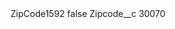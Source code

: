 <?xml version="1.0" encoding="UTF-8"?>
<CustomMetadata xmlns="http://soap.sforce.com/2006/04/metadata" xmlns:xsi="http://www.w3.org/2001/XMLSchema-instance" xmlns:xsd="http://www.w3.org/2001/XMLSchema">
    <label>ZipCode1592</label>
    <protected>false</protected>
    <values>
        <field>Zipcode__c</field>
        <value xsi:type="xsd:string">30070</value>
    </values>
</CustomMetadata>
